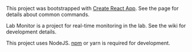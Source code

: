 This project was bootstrapped with [Create React App](https://github.com/facebookincubator/create-react-app). See the page for details about common commands.

Lab Monitor is a project for real-time monitoring in the lab. See the wiki for development details.

This project uses NodeJS. [npm](https://www.npmjs.com/get-npm) or yarn is required for development.